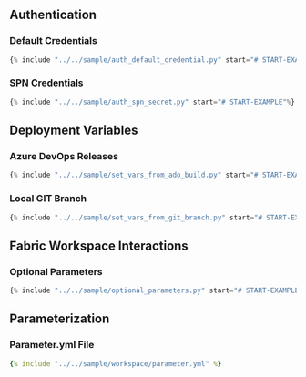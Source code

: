 ## Authentication

### Default Credentials

```python
{% include "../../sample/auth_default_credential.py" start="# START-EXAMPLE"%}
```

### SPN Credentials

```python
{% include "../../sample/auth_spn_secret.py" start="# START-EXAMPLE"%}
```

## Deployment Variables

### Azure DevOps Releases

```python
{% include "../../sample/set_vars_from_ado_build.py" start="# START-EXAMPLE"%}
```

### Local GIT Branch

```python
{% include "../../sample/set_vars_from_git_branch.py" start="# START-EXAMPLE"%}
```

## Fabric Workspace Interactions

### Optional Parameters

```python
{% include "../../sample/optional_parameters.py" start="# START-EXAMPLE"%}
```

## Parameterization

### Parameter.yml File

<!--prettier-ignore-->
```yml
{% include "../../sample/workspace/parameter.yml" %}
```
